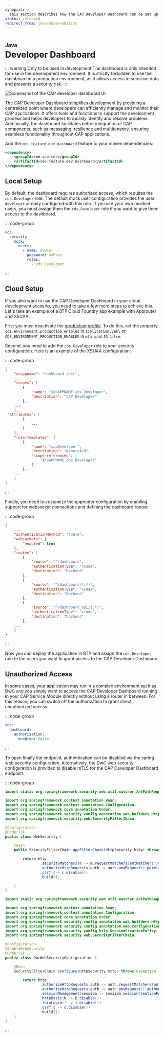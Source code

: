 ```yaml
---
synopsis: >
  This section describes how the CAP Developer Dashboard can be set up in both the local and cloud development environment to improve the developer experience.
status: released
redirect_from: java/observability
---
```


# Developer Dashboard
<style scoped>
  h1:before {
    content: "Java"; display: block; font-size: 60%; margin: 0 0 .2em;
  }
</style>

::: warning Only to be used in development
The dashboard is only intended for use in the development environment. It is strictly forbidden to use the dashboard in a production environment, as it allows access to sensitive data and presents a security risk.
:::
<br>

![Screenshot of the CAP developer dashboard UI.](assets/dashboard.jpg)




The CAP Developer Dashboard simplifies development by providing a centralized point where developers can efficiently manage and monitor their CAP applications. It offers tools and functions to support the development process and helps developers to quickly identify and resolve problems. Additionally, the dashboard facilitates better integration of CAP components, such as messaging, resilience and multitenancy, ensuring seamless functionality throughout CAP applications.

Add the `cds-feature-dev-dashboard` feature to your maven dependencies:

```xml [pom.xml]
<dependency>
    <groupId>com.sap.cds</groupId>
    <artifactId>cds-feature-dev-dashboard</artifactId>
</dependency>
```

## Local Setup

By default, the dashboard requires authorized access, which requires the `cds.Developer` role. The default mock user configuration provides the user `developer` already configured with this role. If you use your own mocked users, you must assign them the `cds.Developer` role if you want to give them access to the dashboard. 

::: code-group
```yaml [application.yaml]
cds:
  security:
    mock:
      users:
        - name: myUser
          password: myPass
          roles:
            - cds.Developer
```
:::

## Cloud Setup

If you also want to use the CAP Developer Dashboard in your cloud development scenario, you need to take a few more steps to achieve this. Let's take an example of a BTP Cloud Foundry app example with Approuter and XSUAA.

First you must deactivate the [production profile](https://pages.github.tools.sap/cap/docs/java/developing-applications/configuring#production-profile). To do this, set the property `cds.environment.production.enabled` in `application.yaml` or `CDS_ENVIRONMENT_PRODUCTION_ENABLED` in `mta.yaml` to `false`.

Second, you need to add the `cds.Developer` role to your security configuration. Here is an example of the XSUAA configuration:

::: code-group
```json [xs-security.json]
{
	"xsappname": "dashboard-test",
	...
	"scopes": [
		{
			"name": "$XSAPPNAME.cds.Developer",
			"description": "CAP Developer"
		},
    ...
	],
 "attributes": [
		{
			...
		}
	],
	"role-templates": [
		{
			"name": "capDeveloper",
			"description": "generated",
			"scope-references": [
				"$XSAPPNAME.cds.Developer"
			]
		},
    ...
	]
}
```
:::

Finally, you need to customize the approuter configuration by enabling support for websocket connections and defining the dashboard routes:

::: code-group
```json [xs-app.json]
{
	...
	"authenticationMethod": "route",
	"websockets": {
		"enabled": true
	},
	"routes": [
		{
			"source": "^/dashboard",
			"authenticationType": "xsuaa",
			"destination": "backend"
		},
		{
			"source": "^/dashboard/(.*)",
			"authenticationType": "xsuaa",
			"destination": "backend"
		},
		{
			"source": "^/dashboard_api/(.*)",
			"authenticationType": "xsuaa",
			"destination": "backend"
		}, 
    ...
	]
}
```
:::

Now you can deploy the application in BTP and assign the `cds.Developer` role to the users you want to grant access to the CAP Developer Dashboard.

## Unauthorized Access

In some cases, your application may run in a complex environment such as DwC and you simply want to access the CAP Developer Dashboard running in your CAP Service Module directly without using a router in between. For this reason, you can switch off the authorization to grant direct unauthorized access. 

::: code-group
```yaml [application.yaml]
cds:
  dashboard:
    authorization:
      enabled: false
```
:::

To open finally the endpoint, authentication can be disabled via the spring web security configuration. Alternatively, the DwC web security configuration is provided to disable mTLS for the CAP Developer Dashboard endpoint.

::: code-group
```java [WebSecurity]
import static org.springframework.security.web.util.matcher.AntPathRequestMatcher.antMatcher;

import org.springframework.context.annotation.Bean;
import org.springframework.context.annotation.Configuration;
import org.springframework.core.annotation.Order;
import org.springframework.security.config.annotation.web.builders.HttpSecurity;
import org.springframework.security.web.SecurityFilterChain;

@Configuration
@Order(1)
public class WebSecurity {

	@Bean
	public SecurityFilterChain appFilterChain(HttpSecurity http) throws Exception {

		return http
				.securityMatchers(m -> m.requestMatchers(antMatcher("/dashboard/**"), antMatcher("/dashboard_api/**")))
				.authorizeHttpRequests(auth -> auth.anyRequest().permitAll())
				.csrf(c-> c.disable())
				.build();

	}
}
```

```java [DwC WebSecurity]
import static org.springframework.security.web.util.matcher.AntPathRequestMatcher.antMatcher;

import org.springframework.context.annotation.Bean;
import org.springframework.context.annotation.Configuration;
import org.springframework.core.annotation.Order;
import org.springframework.security.config.annotation.web.builders.HttpSecurity;
import org.springframework.security.config.annotation.web.configuration.EnableWebSecurity;
import org.springframework.security.config.http.SessionCreationPolicy;
import org.springframework.security.web.SecurityFilterChain;

@Configuration
@EnableWebSecurity
@Order(1)
public class DwcWebSecurityConfiguration {

	@Bean
	SecurityFilterChain configure(HttpSecurity http) throws Exception {

		return http
				.authorizeHttpRequests(auth -> auth.requestMatchers(antMatcher("/dashboard/**"), antMatcher("/dashboard_api/**")).permitAll())
				.authorizeHttpRequests(auth -> auth.anyRequest().authenticated())
				.sessionManagement(session -> session.sessionCreationPolicy(SessionCreationPolicy.STATELESS))
				.httpBasic(b -> b.disable())
				.formLogin(f -> f.disable())
				.csrf(c -> c.disable())
				.build();
	}
}
```
:::